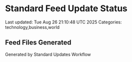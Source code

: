 # Standard Feed Update Status
Last updated: Tue Aug 26 21:10:48 UTC 2025
Categories: technology,business,world

## Feed Files Generated

Generated by Standard Updates Workflow
